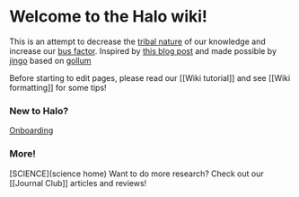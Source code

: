 # Welcome to the Halo wiki!

This is an attempt to decrease the [tribal nature](https://en.wikipedia.org/wiki/Tribal_knowledge) of our knowledge and increase our [bus factor](https://en.wikipedia.org/wiki/Bus_factor).  Inspired by [this blog post](https://blog.pusher.com/learnt-making-company-wiki/) and made possible by [jingo](https://github.com/claudioc/jingo) based on [gollum](https://github.com/gollum/gollum)

Before starting to edit pages, please read our [[Wiki tutorial]] and see [[Wiki formatting]] for some tips!

### New to Halo?
[Onboarding](onboarding)
### More!
[SCIENCE](science home)
Want to do more research? Check out our [[Journal Club]] articles and reviews!